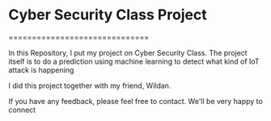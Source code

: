 # Cyber Security Class Project
==============================

In this Repository, I put my project on Cyber Security Class.
The project itself is to do a prediction using machine learning to detect what kind of IoT attack is happening

I did this project together with my friend, Wildan.

If you have any feedback, please feel free to contact. We'll be very happy to connect
